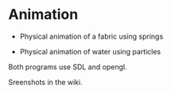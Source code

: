 
Animation 
=========

- Physical animation of a fabric using springs

- Physical animation of water using particles

Both programs use SDL and opengl.

Sreenshots in the wiki.